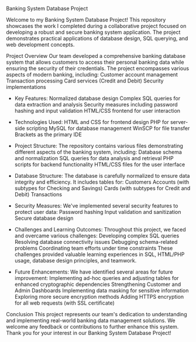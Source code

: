 Banking System Database Project

Welcome to my Banking System Database Project! This repository showcases the work I completed during a collaborative project focused on developing a robust and secure banking system application. The project demonstrates practical applications of database design, SQL querying, and web development concepts.

Project Overview
Our team developed a comprehensive banking database system that allows customers to access their personal banking data while ensuring the security of their credentials. The project encompasses various aspects of modern banking, including:
    Customer account management
    Transaction processing
    Card services (Credit and Debit)
    Security implementations
  
- Key Features: 
    Normalized database design
    Complex SQL queries for data extraction and analysis
    Security measures including password hashing and input validation
    HTML/CSS frontend for user interaction
  
- Technologies Used:
    HTML and CSS for frontend design
    PHP for server-side scripting
    MySQL for database management
    WinSCP for file transfer
    Brackets as the primary IDE

- Project Structure:
The repository contains various files demonstrating different aspects of the banking system, including:
    Database schema and normalization
    SQL queries for data analysis and retrieval
    PHP scripts for backend functionality
    HTML/CSS files for the user interface
  
- Database Structure: 
The database is carefully normalized to ensure data integrity and efficiency. It includes tables for:
    Customers
    Accounts (with subtypes for Checking and Savings)
    Cards (with subtypes for Credit and Debit)
    Transactions

- Security Measures: 
We've implemented several security features to protect user data:
    Password hashing
    Input validation and sanitization
    Secure database design
  
- Challenges and Learning Outcomes: 
Throughout this project, we faced and overcame various challenges:
    Developing complex SQL queries
    Resolving database connectivity issues
    Debugging schema-related problems
    Coordinating team efforts under time constraints
These challenges provided valuable learning experiences in SQL, HTML/PHP usage, database design principles, and teamwork.

- Future Enhancements:
We have identified several areas for future improvement:
    Implementing ad-hoc queries and adjusting tables for enhanced cryptographic dependencies
    Strengthening Customer and Admin Dashboards
    Implementing data masking for sensitive information
    Exploring more secure encryption methods
    Adding HTTPS encryption for all web requests (with SSL certificate)
  
Conclusion
This project represents our team's dedication to understanding and implementing real-world banking data management solutions. We welcome any feedback or contributions to further enhance this system.
Thank you for your interest in our Banking System Database Project!
